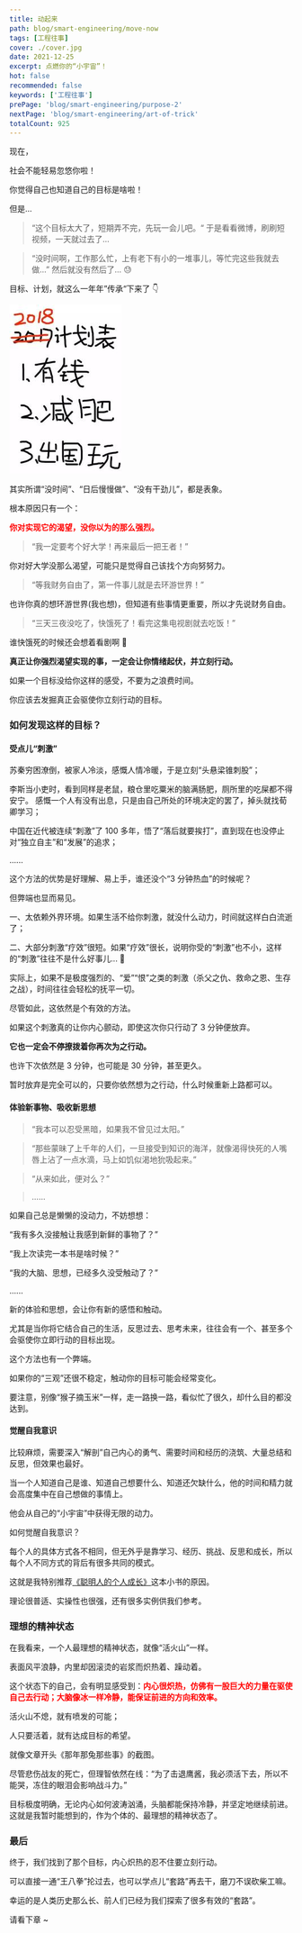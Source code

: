 ```yaml
---
title: 动起来
path: blog/smart-engineering/move-now
tags: [工程往事]
cover: ./cover.jpg
date: 2021-12-25
excerpt: 点燃你的“小宇宙”！
hot: false
recommended: false
keywords: ['工程往事']
prePage: 'blog/smart-engineering/purpose-2'
nextPage: 'blog/smart-engineering/art-of-trick'
totalCount: 925
---
```


现在，

社会不能轻易忽悠你啦！

你觉得自己也知道自己的目标是啥啦！

但是...

> “这个目标太大了，短期弄不完，先玩一会儿吧。“ 于是看看微博，刷刷短视频，一天就过去了...

> “没时间啊，工作那么忙，上有老下有小的一堆事儿，等忙完这些我就去做...” 然后就没有然后了... 😓

目标、计划，就这么一年年”传承“下来了 👇

![](./plan.jpeg)

其实所谓“没时间”、“日后慢慢做”、“没有干劲儿”，都是表象。

根本原因只有一个：

<font color="red">**你对实现它的渴望，没你以为的那么强烈。**</font>

> “我一定要考个好大学！再来最后一把王者！”

你对好大学没那么渴望，可能只是觉得自己该找个方向努努力。

> “等我财务自由了，第一件事儿就是去环游世界！”

也许你真的想环游世界(我也想)，但知道有些事情更重要，所以才先说财务自由。

> “三天三夜没吃了，快饿死了！看完这集电视剧就去吃饭！”

谁快饿死的时候还会想着看剧啊 🤣

**真正让你强烈渴望实现的事，一定会让你情绪起伏，并立刻行动。**

如果一个目标没给你这样的感受，不要为之浪费时间。

你应该去发掘真正会驱使你立刻行动的目标。

### 如何发现这样的目标？

#### 受点儿“刺激”

苏秦穷困潦倒，被家人冷淡，感慨人情冷暖，于是立刻“头悬梁锥刺股”；

李斯当小吏时，看到同样是老鼠，粮仓里吃粟米的脑满肠肥，厕所里的吃屎都不得安宁。 感慨一个人有没有出息，只是由自己所处的环境决定的罢了，掉头就找荀卿学习；

中国在近代被连续“刺激”了 100 多年，悟了“落后就要挨打”，直到现在也没停止对“独立自主”和“发展”的追求；

......

这个方法的优势是好理解、易上手，谁还没个“3 分钟热血”的时候呢？

但弊端也显而易见。

一、太依赖外界环境。如果生活不给你刺激，就没什么动力，时间就这样白白流逝了；

二、大部分刺激“疗效”很短。如果“疗效”很长，说明你受的“刺激”也不小，这样的“刺激”往往不是什么好事儿... 🥺

实际上，如果不是极度强烈的、“爱”“恨”之类的刺激（杀父之仇、救命之恩、生存之战），时间往往会轻松的抚平一切。

尽管如此，这依然是个有效的方法。

如果这个刺激真的让你内心颤动，即使这次你只行动了 3 分钟便放弃。

**它也一定会不停撩拨着你再次为之行动。**

也许下次依然是 3 分钟，也可能是 30 分钟，甚至更久。

暂时放弃是完全可以的，只要你依然想为之行动，什么时候重新上路都可以。

#### 体验新事物、吸收新思想

> “我本可以忍受黑暗，如果我不曾见过太阳。”

> “那些蒙昧了上千年的人们，一旦接受到知识的海洋，就像渴得快死的人嘴唇上沾了一点水滴，马上如饥似渴地狁吸起来。”

> “从来如此，便对么？”

> ......

如果自己总是懒懒的没动力，不妨想想：

“我有多久没接触让我感到新鲜的事物了？”

“我上次读完一本书是啥时候？”

“我的大脑、思想，已经多久没受触动了？”

......​

新的体验和思想，会让你有新的感悟和触动。

尤其是当你将它结合自己的生活，反思过去、思考未来，往往会有一个、甚至多个会驱使你立即行动的目标出现。

这个方法也有一个弊端。

如果你的“三观”还很不稳定，触动你的目标可能会经常变化。

要注意，别像“猴子摘玉米”一样，走一路换一路，看似忙了很久，却什么目的都没达到。

#### 觉醒自我意识

比较麻烦，需要深入“解剖”自己内心的勇气、需要时间和经历的浇筑、大量总结和反思，但效果也最好。

当一个人知道自己是谁、知道自己想要什么、知道还欠缺什么，他的时间和精力就会高度集中在自己想做的事情上。

他会从自己的“小宇宙”中获得无限的动力。

如何觉醒自我意识？

每个人的具体方式各不相同，但无外乎是靠学习、经历、挑战、反思和成长，所以每个人不同方式的背后有很多共同的模式。

这就是我特别推荐[《聪明人的个人成长》](/tags/Personal%20Development%20for%20Smart%20People)这本小书的原因。

理论很普适、实操性也很强，还有很多实例供我们参考。

### 理想的精神状态

在我看来，一个人最理想的精神状态，就像“活火山”一样。

表面风平浪静，内里却因滚烫的岩浆而炽热着、躁动着。

这个状态下的自己，会有明显感受到：<font color="red">**内心很炽热，仿佛有一股巨大的力量在驱使自己去行动；大脑像冰一样冷静，能保证前进的方向和效率。**</font>

活火山不熄，就有喷发的可能；

人只要活着，就有达成目标的希望。

就像文章开头《那年那兔那些事》的截图。

尽管悲伤战友的死亡，但理智依然在线：“为了击退鹰酱，我必须活下去，所以不能哭，冻住的眼泪会影响战斗力。”

目标极度明确，无论内心如何波涛汹涌，头脑都能保持冷静，并坚定地继续前进。这就是我暂时能想到的，作为个体的、最理想的精神状态了。

### 最后

终于，我们找到了那个目标，内心炽热的忍不住要立刻行动。

可以直接一通“王八拳”抡过去，也可以学点儿“套路”再去干，磨刀不误砍柴工嘛。

幸运的是人类历史那么长、前人们已经为我们探索了很多有效的“套路”。

请看下章 ~
